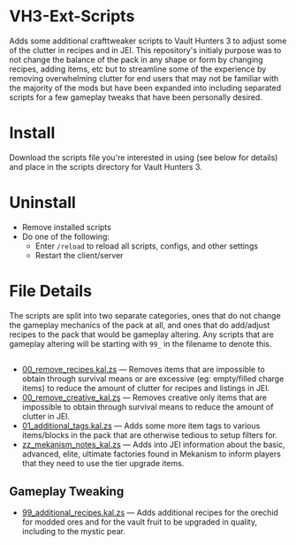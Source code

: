 # VH3-Ext-Scripts
Adds some additional crafttweaker scripts to Vault Hunters 3 to adjust some of the clutter in recipes and in JEI. This repository's initialy purpose was to not change the balance of the pack in any shape or form by changing recipes, adding items, etc but to streamline some of the experience by removing overwhelming clutter for end users that may not be familiar with the majority of the mods but have been expanded into including separated scripts for a few gameplay tweaks that have been personally desired.

# Install
Download the scripts file you're interested in using (see below for details) and place in the scripts directory for Vault Hunters 3.

# Uninstall
* Remove installed scripts
* Do one of the following:
  * Enter `/reload` to reload all scripts, configs, and other settings
  * Restart the client/server

# File Details
The scripts are split into two separate categories, ones that do not change the gameplay mechanics of the pack at all, and ones that do add/adjust recipes to the pack that would be gameplay altering. Any scripts that are gameplay altering will be starting with `99_` in the filename to denote this.

## 
* [00_remove_recipes.kal.zs](scripts/00_remove_recipes.kal.zs) &mdash; Removes items that are impossible to obtain through survival means or are excessive (eg: empty/filled charge items) to reduce the amount of clutter for recipes and listings in JEI.
* [00_remove_creative_kal.zs](scripts/00_remove_creative.kal.zs) &mdash; Removes creative only items that are impossible to obtain through survival means to reduce the amount of clutter in JEI.
* [01_additional_tags.kal.zs](scripts/01_additional_tags.kal.zs) &mdash; Adds some more item tags to various items/blocks in the pack that are otherwise tedious to setup filters for.
* [zz_mekanism_notes_kal.zs](scripts/zz_mekanism_notes.kal.zs) &mdash; Adds into JEI information about the basic, advanced, elite, ultimate factories found in Mekanism to inform players that they need to use the tier upgrade items.

## Gameplay Tweaking
* [99_additional_recipes.kal.zs](scripts/99_additional_recipes.kal.zs) &mdash; Adds additional recipes for the orechid for modded ores and for the vault fruit to be upgraded in quality, including to the mystic pear.
